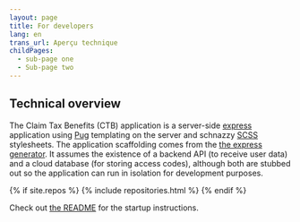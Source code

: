 ```yaml
---
layout: page
title: For developers
lang: en
trans_url: Aperçu technique
childPages:
  - sub-page one
  - Sub-page two
---
```


## Technical overview

The Claim Tax Benefits (CTB) application is a server-side [express](https://expressjs.com/) application using [Pug](https://pugjs.org/api/getting-started.html) templating on the server and schnazzy [SCSS](https://sass-lang.com/) stylesheets. The application scaffolding comes from the [the express generator](https://expressjs.com/en/starter/generator.html). It assumes the existence of a backend API (to receive user data) and a cloud database (for storing access codes), although both are stubbed out so the application can run in isolation for development purposes.

{% if site.repos %}
{% include repositories.html %}
{% endif %}

Check out [the README](https://github.com/cds-snc/cra-claim-tax-benefits#getting-started-npm) for the startup instructions.
